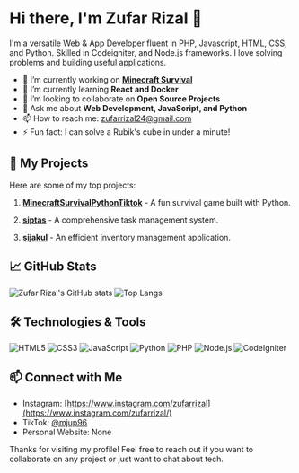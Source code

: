 # Hi there, I'm Zufar Rizal 👋

I'm a versatile Web & App Developer fluent in PHP, Javascript, HTML, CSS, and Python. Skilled in Codeigniter, and Node.js frameworks. I love solving problems and building useful applications.

- 🔭 I’m currently working on **[Minecraft Survival](https://github.com/zufarrizal/MinecraftSurvivalPythonTiktok)**
- 🌱 I’m currently learning **React and Docker**
- 👯 I’m looking to collaborate on **Open Source Projects**
- 💬 Ask me about **Web Development, JavaScript, and Python**
- 📫 How to reach me: [zufarrizal24@gmail.com](mailto:zufarrizal24@gmail.com)
- ⚡ Fun fact: I can solve a Rubik's cube in under a minute!

## 🚀 My Projects

Here are some of my top projects:

1. **[MinecraftSurvivalPythonTiktok](https://github.com/zufarrizal/MinecraftSurvivalPythonTiktok)** - A fun survival game built with Python.

2. **[siptas](https://github.com/zufarrizal/siptas)** - A comprehensive task management system.

3. **[sijakul](https://github.com/zufarrizal/sijakul)** - An efficient inventory management application.

## 📈 GitHub Stats

![Zufar Rizal's GitHub stats](https://github-readme-stats.vercel.app/api?username=zufarrizal&show_icons=true&theme=radical)
![Top Langs](https://github-readme-stats.vercel.app/api/top-langs/?username=zufarrizal&layout=compact&theme=radical)

## 🛠️ Technologies & Tools

![HTML5](https://img.shields.io/badge/-HTML5-E34F26?style=flat-square&logo=html5&logoColor=white)
![CSS3](https://img.shields.io/badge/-CSS3-1572B6?style=flat-square&logo=css3)
![JavaScript](https://img.shields.io/badge/-JavaScript-F7DF1E?style=flat-square&logo=javascript&logoColor=black)
![Python](https://img.shields.io/badge/-Python-3776AB?style=flat-square&logo=python&logoColor=white)
![PHP](https://img.shields.io/badge/-PHP-777BB4?style=flat-square&logo=php&logoColor=white)
![Node.js](https://img.shields.io/badge/-Node.js-339933?style=flat-square&logo=node.js&logoColor=white)
![CodeIgniter](https://img.shields.io/badge/-CodeIgniter-EF4223?style=flat-square&logo=codeigniter&logoColor=white)

## 📫 Connect with Me

- Instagram: [https://www.instagram.com/zufarrizal](https://www.instagram.com/zufarrizal/)
- TikTok: [@mjup96](https://www.tiktok.com/@mjup96)
- Personal Website: None

Thanks for visiting my profile! Feel free to reach out if you want to collaborate on any project or just want to chat about tech.
